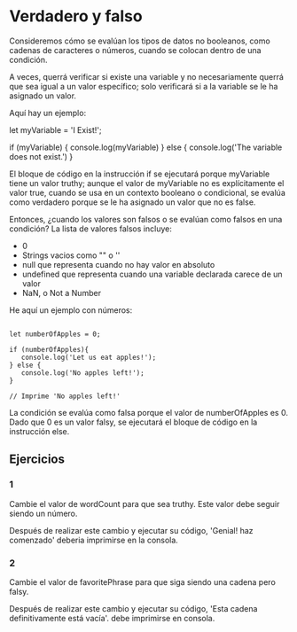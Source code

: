 # Verdadero y falso

Consideremos cómo se evalúan los tipos de datos no booleanos, como cadenas de caracteres o números, cuando se colocan dentro de una condición.

A veces, querrá verificar si existe una variable y no necesariamente querrá que sea igual a un valor específico; solo verificará si a la variable se le ha asignado un valor.

Aquí hay un ejemplo:

let myVariable = 'I Exist!';
 
if (myVariable) {
   console.log(myVariable)
} else {
   console.log('The variable does not exist.')
}

El bloque de código en la instrucción if se ejecutará porque myVariable tiene un valor truthy; aunque el valor de myVariable no es explícitamente el valor true, cuando se usa en un contexto booleano o condicional, se evalúa como verdadero porque se le ha asignado un valor que no es false.

Entonces, ¿cuando los valores son falsos o se evalúan como falsos en una condición? La lista de valores falsos incluye:

- 0
- Strings vacios como "" o ''
- null que representa cuando no hay valor en absoluto
- undefined que representa cuando una variable declarada carece de un valor
- NaN, o Not a Number

He aquí un ejemplo con números:

~~~

let numberOfApples = 0;
 
if (numberOfApples){
   console.log('Let us eat apples!');
} else {
   console.log('No apples left!');
}
 
// Imprime 'No apples left!'

~~~

La condición se evalúa como falsa porque el valor de numberOfApples es 0. Dado que 0 es un valor falsy, se ejecutará el bloque de código en la instrucción else.

## Ejercicios

### 1

Cambie el valor de wordCount para que sea truthy. Este valor debe seguir siendo un número.

Después de realizar este cambio y ejecutar su código, 'Genial! haz comenzado' deberia imprimirse en la consola.

### 2

Cambie el valor de favoritePhrase para que siga siendo una cadena pero falsy.

Después de realizar este cambio y ejecutar su código, 'Esta cadena definitivamente está vacía'. debe imprimirse en consola.